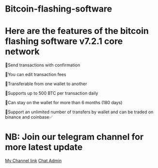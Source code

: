 
# Bitcoin-flashing-software
# Here are the features of the bitcoin flashing software v7.2.1 core network

📌Send transactions with confirmation

📌You can edit transaction fees

📌Transferable from one wallet to another

📌Supports up to 500 BTC per transaction daily

📌Can stay on the wallet for more than 6 months (180 days)

📌Support an unlimited number of transfers by wallet and can be traded on binance and coinbase✅


# NB: Join our telegram channel for more latest update  
[My Channel link](https://t.me/btc_flash_hub)
[Chat Admin](https://t.me/czarbit)

